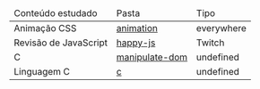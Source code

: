<html>
    <center>
        <table>
            <thead>
                <td>Conteúdo estudado</td>
                <td>Pasta</td>
                <td>Tipo</td>
            </thead>
            <tr>
                <td>Animação CSS</td>
                <td><a href="https://github.com/joaobispo2077/T-I-L/tree/master/animation">animation</a></td>
                <td>everywhere</td>
            </tr>
            <tr>
                <td>Revisão de JavaScript</td>
                <td><a href="https://github.com/joaobispo2077/T-I-L/tree/master/happy-js">happy-js</a></td>
                <td>Twitch</td>
            </tr>
            <tr>
                <td>C</td>
                <td><a href="https://github.com/joaobispo2077/T-I-L/tree/master/manipulate-dom">manipulate-dom</a></td>
                <td>undefined</td>
            </tr>
            <tr>
                <td>Linguagem C</td>
                <td><a href="https://github.com/joaobispo2077/T-I-L/tree/master/alura-c">c</a></td>
                <td>undefined</td>
            </tr>
        </table>
    </center>
</html>
